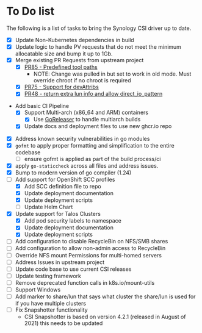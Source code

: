 # To Do list

The following is a list of tasks to bring the Synology CSI driver up to date.

- [x] Update Non-Kubernetes dependencies in build
- [x] Update logic to handle PV requests that do not meet the minimum allocatable size and bump it up to 1Gb.
- [x] Merge existing PR Requests from upstream project
   - [x] [PR85 - Predefined tool paths](https://github.com/SynologyOpenSource/synology-csi/pull/85)
       - NOTE: Change was pulled in but set to work in old mode. Must override chroot if no chroot is required
   - [X] [PR75 - Support for devAttribs](https://github.com/SynologyOpenSource/synology-csi/pull/75)
   - [X] [PR48 - return extra lun info and allow direct_io_pattern](https://github.com/SynologyOpenSource/synology-csi/pull/48)
- Add basic CI Pipeline
     - [x] Support Multi-arch (x86_64 and ARM) containers
       - [x] Use [GoReleaser](https://goreleaser.com/) to handle multiarch builds
     - [x] Update docs and deployment files to use new ghcr.io repo
- [x] Address known security vulnerabilities in go modules
- [x] `gofmt` to apply proper formatting and simplification to the entire codebase
  - [ ] ensure gofmt is applied as part of the build process/ci 
- [x] apply `go-staticcheck` across all files and address issues.
- [x] Bump to modern version of go compiler (1.24)
- [ ] Add support for OpenShift SCC profiles
  - [x] Add SCC definition file to repo
  - [x] Update deployment documentation
  - [x] Update deployment scripts
  - [ ] Update Helm Chart
- [x] Update support for Talos Clusters
  - [x] Add pod security labels to namespace 
  - [x] Update deployment documentation
  - [x] Update deployment scripts
- [ ] Add configuration to disable RecycleBin on NFS/SMB shares
- [ ] Add configuration to allow non-admin access to RecycleBin
- [ ] Override NFS mount Permissions for multi-homed servers
- [ ] Address Issues in upstream project
- [ ] Update code base to use current CSI releases
- [ ] Update testing framework
- [ ] Remove deprecated function calls in k8s.io/mount-utils
- [ ] Support Windows
- [ ] Add marker to share/lun that says what cluster the share/lun is used for if you have multiple clusters
- [ ] Fix Snapshotter functionality
  - CSI Snapshotter is based on version 4.2.1 (released in August of 2021) this needs to be updated
